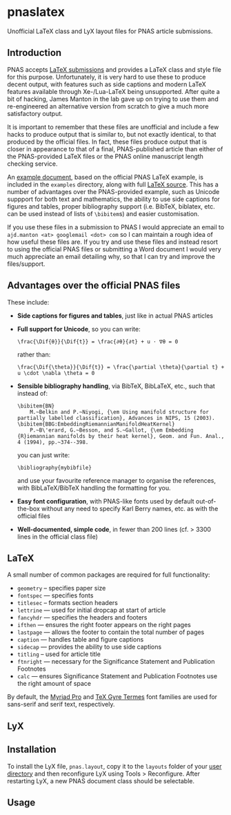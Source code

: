 pnaslatex
=========

Unofficial LaTeX class and LyX layout files for PNAS article submissions.

## Introduction
PNAS accepts [LaTeX submissions](http://www.pnas.org/site/authors/LaTex.xhtml) and provides a LaTeX class and style file for this purpose.
Unfortunately, it is very hard to use these to produce decent output, with features such as side captions and modern LaTeX features available through Xe-/Lua-LaTeX being unsupported.
After quite a bit of hacking, James Manton in the lab gave up on trying to use them and re-engineered an alternative version from scratch to give a much more satisfactory output.

It is important to remember that these files are unofficial and include a few hacks to produce output that is similar to, but not exactly identical, to that produced by the official files.
In fact, these files produce output that is closer in appearance to that of a final, PNAS-published article than either of the PNAS-provided LaTeX files or the PNAS online manuscript length checking service.

An [example document](https://github.com/jefferislab/pnaslatex/blob/master/examples/pnas_example.pdf?raw=true), based on the official PNAS LaTeX example, is included in the ``examples`` directory, along with full [LaTeX source](https://github.com/jefferislab/pnaslatex/blob/master/examples/pnas_example.tex).
This has a number of advantages over the PNAS-provided example, such as Unicode suppport for both text and mathematics, the ability to use side captions for figures and tables, proper bibliography support (i.e. BibTeX, biblatex, etc. can be used instead of lists of ``\bibitem``s) and easier customisation.

If you use these files in a submission to PNAS I would appreciate an email to ``ajd.manton <at> googlemail <dot> com`` so I can maintain a rough idea of how useful these files are.
If you try and use these files and instead resort to using the official PNAS files or submitting a Word document I would very much appreciate an email detailing why, so that I can try and improve the files/support.


## Advantages over the official PNAS files
These include:

  * **Side captions for figures and tables**, just like in actual PNAS articles
  * **Full support for Unicode**, so you can write:

        \frac{\Dif{θ}}{\Dif{t}} = \frac{∂θ}{∂t} + u · ∇θ = 0

    rather than:

        \frac{\Dif{\theta}}{\Dif{t}} = \frac{\partial \theta}{\partial t} + u \cdot \nabla \theta = 0

  * **Sensible bibliography handling**, via BibTeX, BibLaTeX, etc., such that instead of:
  
        \bibitem{BN}
            M.~Belkin and P.~Niyogi, {\em Using manifold structure for partially labelled classification}, Advances in NIPS, 15 (2003).
        \bibitem{BBG:EmbeddingRiemannianManifoldHeatKernel}
            P.~B\'erard, G.~Besson, and S.~Gallot, {\em Embedding {R}iemannian manifolds by their heat kernel}, Geom. and Fun. Anal., 4 (1994), pp.~374--398.

    you can just write:
    
        \bibliography{mybibfile}

    and use your favourite reference manager to organise the references, with BibLaTeX/BibTeX handling the formatting for you.

  * **Easy font configuration**, with PNAS-like fonts used by default out-of-the-box without any need to specify Karl Berry names, etc. as with the official files
  
  * **Well-documented, simple code**, in fewer than 200 lines (cf. > 3300 lines in the official class file)


## LaTeX
A small number of common packages are required for full functionality:

  * ``geometry`` – specifies paper size
  * ``fontspec`` — specifies fonts
  * ``titlesec`` – formats section headers
  * ``lettrine`` — used for initial dropcap at start of article
  * ``fancyhdr`` — specifies the headers and footers
  * ``ifthen`` — ensures the right footer appears on the right pages
  * ``lastpage`` — allows the footer to contain the total number of pages
  * ``caption`` — handles table and figure captions
  * ``sidecap`` — provides the ability to use side captions
  * ``titling`` – used for article title
  * ``ftnright`` — necessary for the Significance Statement and Publication Footnotes
  * ``calc`` — ensures Significance Statement and Publication Footnotes use the right amount of space
  
By default, the [Myriad Pro](https://typekit.com/fonts/myriad-pro) and [TeX Gyre Termes](http://www.gust.org.pl/projects/e-foundry/tex-gyre/termes) font families are used for sans-serif and serif text, respectively.

## LyX


## Installation
To install the LyX file, ``pnas.layout``, copy it to the ``layouts`` folder of your [user directory](http://wiki.lyx.org/LyX/UserDir) and then reconfigure LyX using Tools > Reconfigure. After restarting LyX, a new PNAS document class should be selectable.


## Usage

